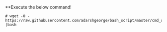 

**Execute the below command!
```
# wget -O - https://raw.githubusercontent.com/adarshgeorge/bash_script/master/cmd_scripts/system_info.sh |bash
```
